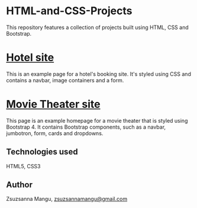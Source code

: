 # HTML-and-CSS-Projects
This repository features a collection of projects built using HTML, CSS and Bootstrap.

# [Hotel site](https://github.com/zsuzsannamangu/HTML-and-CSS-Projects/tree/main/Hotel)
This is an example page for a hotel's booking site. It's styled using CSS and contains a navbar, image containers and a form.


# [Movie Theater site](https://github.com/zsuzsannamangu/HTML-and-CSS-Projects/tree/main/bootstrap4_project)
This page is an example homepage for a movie theater that is styled using Bootstrap 4. It contains Bootstrap components, such as a navbar, jumbotron, form, cards and dropdowns.

## Technologies used
HTML5, CSS3

## Author
Zsuzsanna Mangu, zsuzsannamangu@gmail.com
